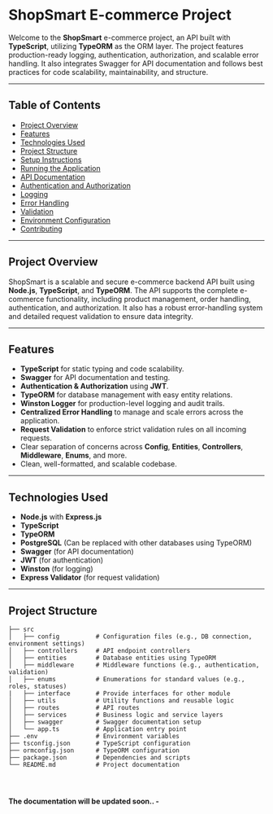 # ShopSmart E-commerce Project

Welcome to the **ShopSmart** e-commerce project, an API built with **TypeScript**, utilizing **TypeORM** as the ORM layer. The project features production-ready logging, authentication, authorization, and scalable error handling. It also integrates Swagger for API documentation and follows best practices for code scalability, maintainability, and structure.

---

## Table of Contents

- [Project Overview](#project-overview)
- [Features](#features)
- [Technologies Used](#technologies-used)
- [Project Structure](#project-structure)
- [Setup Instructions](#setup-instructions)
- [Running the Application](#running-the-application)
- [API Documentation](#api-documentation)
- [Authentication and Authorization](#authentication-and-authorization)
- [Logging](#logging)
- [Error Handling](#error-handling)
- [Validation](#validation)
- [Environment Configuration](#environment-configuration)
- [Contributing](#contributing)

---

## Project Overview

ShopSmart is a scalable and secure e-commerce backend API built using **Node.js**, **TypeScript**, and **TypeORM**. The API supports the complete e-commerce functionality, including product management, order handling, authentication, and authorization. It also has a robust error-handling system and detailed request validation to ensure data integrity.

---

## Features

- **TypeScript** for static typing and code scalability.
- **Swagger** for API documentation and testing.
- **Authentication & Authorization** using **JWT**.
- **TypeORM** for database management with easy entity relations.
- **Winston Logger** for production-level logging and audit trails.
- **Centralized Error Handling** to manage and scale errors across the application.
- **Request Validation** to enforce strict validation rules on all incoming requests.
- Clear separation of concerns across **Config**, **Entities**, **Controllers**, **Middleware**, **Enums**, and more.
- Clean, well-formatted, and scalable codebase.

---

## Technologies Used

- **Node.js** with **Express.js**
- **TypeScript**
- **TypeORM**
- **PostgreSQL** (Can be replaced with other databases using TypeORM)
- **Swagger** (for API documentation)
- **JWT** (for authentication)
- **Winston** (for logging)
- **Express Validator** (for request validation)

---

## Project Structure

```plaintext
├── src
│   ├── config          # Configuration files (e.g., DB connection, environment settings)
│   ├── controllers     # API endpoint controllers
│   ├── entities        # Database entities using TypeORM
│   ├── middleware      # Middleware functions (e.g., authentication, validation)
│   ├── enums           # Enumerations for standard values (e.g., roles, statuses)
|   ├── interface       # Provide interfaces for other module
│   ├── utils           # Utility functions and reusable logic
│   ├── routes          # API routes
│   ├── services        # Business logic and service layers
│   ├── swagger         # Swagger documentation setup
│   └── app.ts          # Application entry point
├── .env                # Environment variables
├── tsconfig.json       # TypeScript configuration
├── ormconfig.json      # TypeORM configuration
├── package.json        # Dependencies and scripts
└── README.md           # Project documentation




```

**The documentation will be updated soon.. -** 

